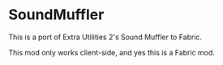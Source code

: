 # SoundMuffler

This is a port of Extra Utilities 2's Sound Muffler to Fabric.

This mod only works client-side, and yes this is a Fabric mod.
